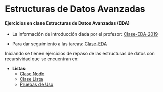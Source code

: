 # Estructuras de Datos Avanzadas

#### Ejercicios en clase Estructuras de Datos Avanzadas (EDA)

* La información de introducción dada por el profesor: [Clase-EDA-2019](https://github.com/Clase-EDA/Clase-EDA-2019)

* Para dar seguimiento a las tareas: [Clase-EDA](https://github.com/Clase-EDA)

Iniciando se tienen ejercicios de repaso de las estructuras de datos con recursividad que se encuentran en:
* **Listas:**
    * [Clase Nodo](/DataStructures/List/Node.java)
    * [Clase Lista](/DataStructures/List/List.java)
    * [Pruebas de Uso](/DataStrucutres/List/TestList.java)